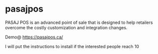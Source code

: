 # pasajpos
PASAJ POS is an advanced point of sale that is designed to help retailers overcome the costly customization and integration changes.

Demo@
https://pasajpos.ca/

I will put the instructions to install if the interested people reach 10
